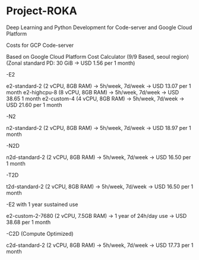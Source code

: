 # Project-ROKA
Deep Learning and Python Development for Code-server and Google Cloud Platform


Costs for GCP Code-server


Based on Google Cloud Platform Cost Calculator (9/9 Based, seoul region)
(Zonal standard PD: 30 GiB -> USD 1.56 per 1 month)

-E2 


  e2-standard-2 (2 vCPU, 8GB RAM) -> 5h/week, 7d/week -> USD 13.07 per 1 month
  e2-highcpu-8 (8 vCPU, 8GB RAM) -> 5h/week, 7d/week -> USD 38.65 1 month
  e2-custom-4 (4 vCPU, 8GB RAM) -> 5h/week, 7d/week -> USD 21.60 per 1 month
  
-N2


  n2-standard-2 (2 vCPU, 8GB RAM) -> 5h/week, 7d/week -> USD 18.97 per 1 month
  
-N2D


  n2d-standard-2 (2 vCPU, 8GB RAM) -> 5h/week, 7d/week -> USD 16.50 per 1 month

-T2D


  t2d-standard-2 (2 vCPU, 8GB RAM) -> 5h/week, 7d/week -> USD 16.50 per 1 month

-E2 with 1 year sustained use


  e2-custom-2-7680 (2 vCPU, 7.5GB RAM) -> 1 year of 24h/day use -> USD 38.68 per 1 month
  
-C2D (Compute Optimized)


  c2d-standard-2 (2 vCPU, 8GB RAM) -> 5h/week, 7d/week -> USD 17.73 per 1 month
